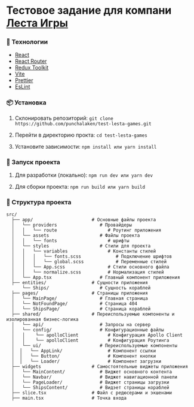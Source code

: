 # Тестовое задание для компани [Леста Игры](https://lesta.ru/ru)

### 🚀 Технологии

- [React](https://react.dev/)
- [React Router](https://reactrouter.com/home)
- [Redux Toolkit](https://redux-toolkit.js.org/)
- [Vite](https://vite.dev/)
- [Prettier](https://prettier.io/)
- [EsLint](https://eslint.org/)

### 📦 Установка

1. Склонировать репозиторий:
   `git clone https://github.com/punchalaken/test-lesta-games.git`

2. Перейти в директорию прокта:
   `cd test-lesta-games`

3. Установите зависимости:
   `npm install
или
yarn install`

### 🔨 Запуск проекта

1. Для разработки (локально):
   `npm run dev
или
yarn dev`

2. Для сборки проекта:
   `npm run build
или
yarn build`

### 📂 Структура проекта

    src/
      ├── app/                      # Основные файлы проекта
      │   └── providers                # Провайдеры
      │   │   └── route                   # Роутинг приложения
      │   └── assets                   # Файлы проекта
      │   │   └── fonts                   # шрифты
      │   └── styles                   # Стили для проекта
      │   │   └── variables               # Константы стилей
      │   │   │   └── fonts.scss             # Подключение шрифтов
      │   │   │   └── global.scss            # Переменные стилей
      │   │   └── App.scss                # Стили основного файла
      │   │   └── normalize.scss          # Нормализация стилей
      │   └── App.tsx                  # Главный компонент приложения
      ├── entities/                 # Сущности приложения
          └── Ships/                   # Сущность кораблей
      ├── pages/                    # Страницы приложения
      │   └── MainPage/                # Главная страница
      │   └── NotFoundPage/            # Страница 404
      │   └── ShipsPage/               # Страница кораблей
      ├── shared/                   # Переиспользуемые компоненты и изолированная бизнес-логика
      │   └── api/                     # Запросы на сервер
      │   └── config/                  # Конфигурационные файлы
      │   │    └── apolloClient           # Конфигурация Apollo Client
      │   │    └── apolloClient           # Конфигурация Роутинга
      │   └── ui/                      # Переиспользуемые компоненты
      │  │   └── AppLink/                 # Компонент ссылки
      │  │   └── Button/                  # Компонент кнопки
      │  │   └── Loader/                  # Компонент загрузки
      ├── widgets                   # Самостоятельные виджеты приложения
      │   └── MainContent/             # Виджет основного контента
      │   └── Navbar/                  # Виджет навигационной панели
      │   └── PageLoader/              # Виджет страницы загрузки
      │   └── ShipsContent/            # Видэет страницы кораблей
      ├── slice.tsx                 # Файл с редюсерами и экшенами
      ├── main.tsx                  # Точка входа
